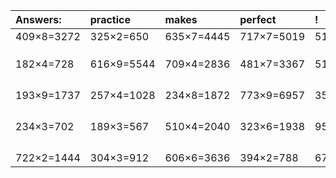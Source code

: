 | Answers: | practice | makes | perfect | ! |
| :--- | :--- | :--- | :--- | :--- |
| 409×8=3272 | 325×2=650 | 635×7=4445 | 717×7=5019 | 514×4=2056 | 
|   |   |   |   |   | 
|   |   |   |   |   | 
|   |   |   |   |   | 
| 182×4=728 | 616×9=5544 | 709×4=2836 | 481×7=3367 | 513×7=3591 | 
|   |   |   |   |   | 
|   |   |   |   |   | 
|   |   |   |   |   | 
|   |   |   |   |   | 
| 193×9=1737 | 257×4=1028 | 234×8=1872 | 773×9=6957 | 352×8=2816 | 
|   |   |   |   |   | 
|   |   |   |   |   | 
|   |   |   |   |   | 
|   |   |   |   |   | 
| 234×3=702 | 189×3=567 | 510×4=2040 | 323×6=1938 | 956×7=6692 | 
|   |   |   |   |   | 
|   |   |   |   |   | 
|   |   |   |   |   | 
|   |   |   |   |   | 
| 722×2=1444 | 304×3=912 | 606×6=3636 | 394×2=788 | 670×8=5360 | 
